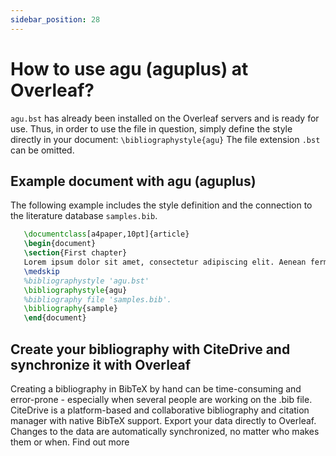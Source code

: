 ```yaml
---
sidebar_position: 28
---
```


# How to use agu (aguplus) at Overleaf?
`agu.bst` has already been installed on the Overleaf servers and is ready for use. Thus, in order to use the file in question, simply define the style directly in your document: `\bibliographystyle{agu}` The file extension `.bst` can be omitted.

## Example document with agu (aguplus)
The following example includes the style definition and the connection to the literature database `samples.bib`.
```tex
   \documentclass[a4paper,10pt]{article}
   \begin{document}
   \section{First chapter}
   Lorem ipsum dolor sit amet, consectetur adipiscing elit. Aenean fermentum justo massa, ut maximus mauris sodales et. Aenean vel elit a erat rhoncus pharetra.
   \medskip
   %bibliographystyle 'agu.bst'
   \bibliographystyle{agu}
   %bibliography file 'samples.bib'.
   \bibliography{sample}
   \end{document}
```

## Create your bibliography with CiteDrive and synchronize it with Overleaf
Creating a bibliography in BibTeX by hand can be time-consuming and error-prone - especially when several people are working on the .bib file. CiteDrive is a platform-based and collaborative bibliography and citation manager with native BibTeX support. Export your data directly to Overleaf. Changes to the data are automatically synchronized, no matter who makes them or when. Find out more